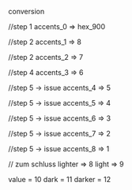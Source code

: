 conversion



//step 1
accents_0 => hex_900

//step 2
accents_1 => 8

//step 2
accents_2 => 7

//step 4
accents_3 => 6

//step 5 -> issue
accents_4 => 5

//step 5  -> issue
accents_5 => 4

//step 5  -> issue
accents_6 => 3

//step 5  -> issue
accents_7 => 2

//step 5  -> issue
accents_8 => 1

// zum schluss
lighter => 8
light => 9

value = 10
dark = 11
darker = 12
